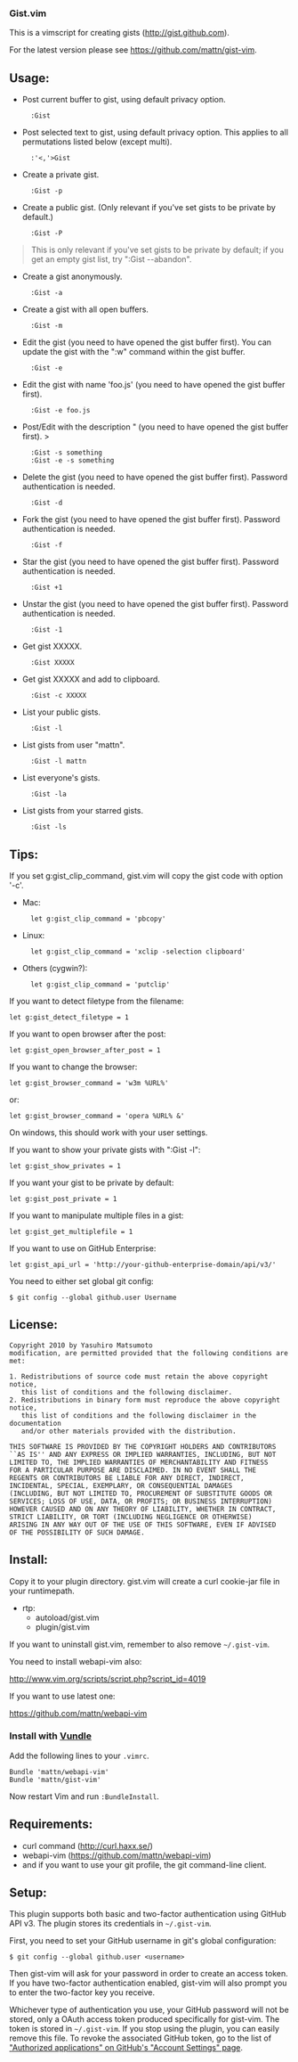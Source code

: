 ### Gist.vim

This is a vimscript for creating gists (http://gist.github.com).

For the latest version please see https://github.com/mattn/gist-vim.

## Usage:

- Post current buffer to gist, using default privacy option.

        :Gist

- Post selected text to gist, using default privacy option.
  This applies to all permutations listed below (except multi).

        :'<,'>Gist

- Create a private gist.

        :Gist -p

- Create a public gist.
  (Only relevant if you've set gists to be private by default.)

        :Gist -P

>  This is only relevant if you've set gists to be private by default;
> if you get an empty gist list, try ":Gist --abandon".

- Create a gist anonymously.

        :Gist -a

- Create a gist with all open buffers.

        :Gist -m

- Edit the gist (you need to have opened the gist buffer first).
  You can update the gist with the ":w" command within the gist buffer.

        :Gist -e

- Edit the gist with name 'foo.js' (you need to have opened the gist buffer
  first).

        :Gist -e foo.js

- Post/Edit with the description " (you need to have opened the gist buffer
  first). >

        :Gist -s something
        :Gist -e -s something

- Delete the gist (you need to have opened the gist buffer first).
  Password authentication is needed.

        :Gist -d

- Fork the gist (you need to have opened the gist buffer first).
  Password authentication is needed.

        :Gist -f

- Star the gist (you need to have opened the gist buffer first).
  Password authentication is needed.

        :Gist +1

- Unstar the gist (you need to have opened the gist buffer first).
  Password authentication is needed.

        :Gist -1

- Get gist XXXXX.

        :Gist XXXXX

- Get gist XXXXX and add to clipboard.

        :Gist -c XXXXX

- List your public gists.

        :Gist -l

- List gists from user "mattn".

        :Gist -l mattn

- List everyone's gists.

        :Gist -la

- List gists from your starred gists.

        :Gist -ls

## Tips:

If you set g:gist_clip_command, gist.vim will copy the gist code with option
'-c'.

- Mac:

        let g:gist_clip_command = 'pbcopy'

- Linux:

        let g:gist_clip_command = 'xclip -selection clipboard'

- Others (cygwin?):

        let g:gist_clip_command = 'putclip'

If you want to detect filetype from the filename:

    let g:gist_detect_filetype = 1

If you want to open browser after the post:

    let g:gist_open_browser_after_post = 1

If you want to change the browser:

    let g:gist_browser_command = 'w3m %URL%'

or:

    let g:gist_browser_command = 'opera %URL% &'

On windows, this should work with your user settings.

If you want to show your private gists with ":Gist -l":

    let g:gist_show_privates = 1

If you want your gist to be private by default:

    let g:gist_post_private = 1

If you want to manipulate multiple files in a gist:

    let g:gist_get_multiplefile = 1

If you want to use on GitHub Enterprise:

    let g:gist_api_url = 'http://your-github-enterprise-domain/api/v3/'

You need to either set global git config:

	$ git config --global github.user Username

## License:

    Copyright 2010 by Yasuhiro Matsumoto
    modification, are permitted provided that the following conditions are met:

    1. Redistributions of source code must retain the above copyright notice,
       this list of conditions and the following disclaimer.
    2. Redistributions in binary form must reproduce the above copyright notice,
       this list of conditions and the following disclaimer in the documentation
       and/or other materials provided with the distribution.

    THIS SOFTWARE IS PROVIDED BY THE COPYRIGHT HOLDERS AND CONTRIBUTORS
    ``AS IS'' AND ANY EXPRESS OR IMPLIED WARRANTIES, INCLUDING, BUT NOT
    LIMITED TO, THE IMPLIED WARRANTIES OF MERCHANTABILITY AND FITNESS
    FOR A PARTICULAR PURPOSE ARE DISCLAIMED. IN NO EVENT SHALL THE
    REGENTS OR CONTRIBUTORS BE LIABLE FOR ANY DIRECT, INDIRECT,
    INCIDENTAL, SPECIAL, EXEMPLARY, OR CONSEQUENTIAL DAMAGES
    (INCLUDING, BUT NOT LIMITED TO, PROCUREMENT OF SUBSTITUTE GOODS OR
    SERVICES; LOSS OF USE, DATA, OR PROFITS; OR BUSINESS INTERRUPTION)
    HOWEVER CAUSED AND ON ANY THEORY OF LIABILITY, WHETHER IN CONTRACT,
    STRICT LIABILITY, OR TORT (INCLUDING NEGLIGENCE OR OTHERWISE)
    ARISING IN ANY WAY OUT OF THE USE OF THIS SOFTWARE, EVEN IF ADVISED
    OF THE POSSIBILITY OF SUCH DAMAGE.


## Install:

Copy it to your plugin directory.
gist.vim will create a curl cookie-jar file in your runtimepath.

- rtp:
  - autoload/gist.vim
  - plugin/gist.vim

If you want to uninstall gist.vim, remember to also remove `~/.gist-vim`.

You need to install webapi-vim also:

  http://www.vim.org/scripts/script.php?script_id=4019

If you want to use latest one:

  https://github.com/mattn/webapi-vim
  
### Install with [Vundle](https://github.com/gmarik/vundle)

Add the following lines to your `.vimrc`.

    Bundle 'mattn/webapi-vim'
    Bundle 'mattn/gist-vim'
    
Now restart Vim and run `:BundleInstall`.

## Requirements:

- curl command (http://curl.haxx.se/)
- webapi-vim (https://github.com/mattn/webapi-vim)
- and if you want to use your git profile, the git command-line client.

## Setup:

This plugin supports both basic and two-factor authentication using GitHub
API v3. The plugin stores its credentials in `~/.gist-vim`.

First, you need to set your GitHub username in git's global configuration:

    $ git config --global github.user <username>

Then gist-vim will ask for your password in order to create an access
token. If you have two-factor authentication enabled, gist-vim will also
prompt you to enter the two-factor key you receive.

Whichever type of authentication you use, your GitHub password will not be
stored, only a OAuth access token produced specifically for gist-vim. The
token is stored in `~/.gist-vim`. If you stop using the plugin, you can
easily remove this file. To revoke the associated  GitHub token, go to the
list of ["Authorized applications" on GitHub's "Account Settings"
page][uas].

[uas]: https://github.com/settings/applications
